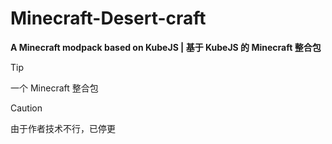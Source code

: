 # Minecraft-Desert-craft

**A Minecraft modpack based on KubeJS | 基于 KubeJS 的 Minecraft 整合包**

> [!TIP]
> 一个 Minecraft 整合包

> [!CAUTION]
> 由于作者技术不行，已停更
